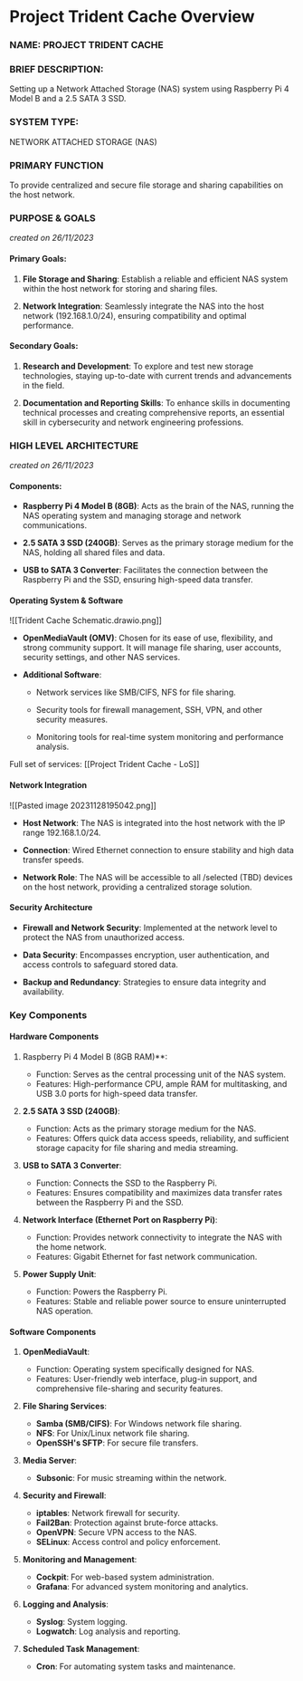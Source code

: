 # Project Trident Cache Overview

### NAME: PROJECT TRIDENT CACHE

### BRIEF DESCRIPTION:

Setting up a Network Attached Storage (NAS) system using Raspberry Pi 4 Model B and a 2.5 SATA 3 SSD.

### SYSTEM TYPE:

NETWORK ATTACHED STORAGE (NAS)

### PRIMARY FUNCTION

To provide centralized and secure file storage and sharing capabilities on the host network.

### PURPOSE & GOALS

*created on 26/11/2023*

#### Primary Goals:

1. **File Storage and Sharing**: Establish a reliable and efficient NAS system within the host network for storing and sharing files.

2. **Network Integration**: Seamlessly integrate the NAS into the host network (192.168.1.0/24), ensuring compatibility and optimal performance.

#### Secondary Goals:

1. **Research and Development**: To explore and test new storage technologies, staying up-to-date with current trends and advancements in the field.

2. **Documentation and Reporting Skills**: To enhance skills in documenting technical processes and creating comprehensive reports, an essential skill in cybersecurity and network engineering professions.


### HIGH LEVEL ARCHITECTURE

*created on 26/11/2023*

#### Components:

- **Raspberry Pi 4 Model B (8GB)**: Acts as the brain of the NAS, running the NAS operating system and managing storage and network communications.

- **2.5 SATA 3 SSD (240GB)**: Serves as the primary storage medium for the NAS, holding all shared files and data.

- **USB to SATA 3 Converter**: Facilitates the connection between the Raspberry Pi and the SSD, ensuring high-speed data transfer.


#### Operating System & Software

![[Trident Cache Schematic.drawio.png]]


- **OpenMediaVault (OMV)**: Chosen for its ease of use, flexibility, and strong community support. It will manage file sharing, user accounts, security settings, and other NAS services.

- **Additional Software**:

	- Network services like SMB/CIFS, NFS for file sharing.
	
	- Security tools for firewall management, SSH, VPN, and other security measures.
	
	- Monitoring tools for real-time system monitoring and performance analysis.

Full set of services: [[Project Trident Cache - LoS]]
#### Network Integration

![[Pasted image 20231128195042.png]]

- **Host Network**: The NAS is integrated into the host network with the IP range 192.168.1.0/24.

- **Connection**: Wired Ethernet connection to ensure stability and high data transfer speeds.

- **Network Role**: The NAS will be accessible to all /selected (TBD) devices on the host network, providing a centralized storage solution.


#### Security Architecture

- **Firewall and Network Security**: Implemented at the network level to protect the NAS from unauthorized access.

- **Data Security**: Encompasses encryption, user authentication, and access controls to safeguard stored data.

- **Backup and Redundancy**: Strategies to ensure data integrity and availability.


### Key Components

#### Hardware Components

1. Raspberry Pi 4 Model B (8GB RAM)**:

	- Function: Serves as the central processing unit of the NAS system.
	- Features: High-performance CPU, ample RAM for multitasking, and USB 3.0 ports for high-speed data transfer.

2. **2.5 SATA 3 SSD (240GB)**:

	- Function: Acts as the primary storage medium for the NAS.
	- Features: Offers quick data access speeds, reliability, and sufficient storage capacity for file sharing and media streaming.

3. **USB to SATA 3 Converter**:

	- Function: Connects the SSD to the Raspberry Pi.
	- Features: Ensures compatibility and maximizes data transfer rates between the Raspberry Pi and the SSD.

4. **Network Interface (Ethernet Port on Raspberry Pi)**:

	- Function: Provides network connectivity to integrate the NAS with the home network.
	- Features: Gigabit Ethernet for fast network communication.

5. **Power Supply Unit**:

	- Function: Powers the Raspberry Pi.
	- Features: Stable and reliable power source to ensure uninterrupted NAS operation.


#### Software Components 

1. **OpenMediaVault**:

	- Function: Operating system specifically designed for NAS.
	- Features: User-friendly web interface, plug-in support, and comprehensive file-sharing and security features.

2. **File Sharing Services**:

	- **Samba (SMB/CIFS)**: For Windows network file sharing.
	- **NFS**: For Unix/Linux network file sharing.
	- **OpenSSH's SFTP**: For secure file transfers.

3. **Media Server**:

	- **Subsonic**: For music streaming within the network.

4. **Security and Firewall**:

	- **iptables**: Network firewall for security.
	- **Fail2Ban**: Protection against brute-force attacks.
	- **OpenVPN**: Secure VPN access to the NAS.
	- **SELinux**: Access control and policy enforcement.

5. **Monitoring and Management**:

	- **Cockpit**: For web-based system administration.
	- **Grafana**: For advanced system monitoring and analytics.

6. **Logging and Analysis**:

	- **Syslog**: System logging.
	- **Logwatch**: Log analysis and reporting.

7. **Scheduled Task Management**:

	- **Cron**: For automating system tasks and maintenance.
